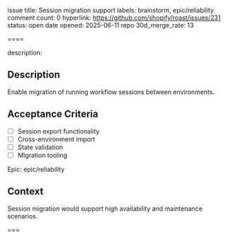 issue title: Session migration support
labels: brainstorm, epic/reliability
comment count: 0
hyperlink: https://github.com/shopify/roast/issues/231
status: open
date opened: 2025-06-11
repo 30d_merge_rate: 13

====

description:
## Description
Enable migration of running workflow sessions between environments.

## Acceptance Criteria
- [ ] Session export functionality
- [ ] Cross-environment import
- [ ] State validation
- [ ] Migration tooling

Epic: epic/reliability

## Context
Session migration would support high availability and maintenance scenarios.

===
